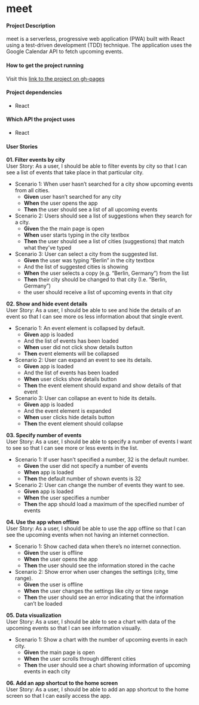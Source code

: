 # meet

#### Project Description
meet is a serverless, progressive web application (PWA) built with React using a test-driven development (TDD) technique. The application uses the Google Calendar API to fetch upcoming events.

#### How to get the project running
Visit this [link to the project on gh-pages](https://molleira.github.io/meet/)

#### Project dependencies
* React

#### Which API the project uses
* React

#### User Stories
**01. Filter events by city**
</br>User Story: As a user, I should be able to filter events by city so that I can see a list of events that take place in that particular city.
* Scenario 1: When user hasn’t searched for a city show upcoming events from all cities.
  * **Given** user hasn’t searched for any city
  * **When** the user opens the app
  * **Then** the user should see a list of all upcoming events
* Scenario 2: Users should see a list of suggestions when they search for a city.
  * **Given** the the main page is open
  * **When** user starts typing in the city textbox
  * **Then** the user should see a list of cities (suggestions) that match what they’ve typed
* Scenario 3: User can select a city from the suggested list.
  * **Given** the user was typing “Berlin” in the city textbox
  * And the list of suggested cities is showing
  * **When** the user selects a copy (e.g. “Berlin, Germany”) from the list
  * **Then** their city should be changed to that city (I.e. “Berlin, Germany”)
  * the user should receive a list of upcoming events in that city

**02. Show and hide event details**
</br>User Story: As a user, I should be able to see and hide the details of an event so that I can see more os less information about that single event.
* Scenario 1: An event element is collapsed by default.
  * **Given** app is loaded
  * And the list of events has been loaded
  * **When** user did not click show details button
  * **Then** event elements will be collapsed
* Scenario 2: User can expand an event to see its details.
  * **Given** app is loaded
  * And the list of events has been loaded
  * **When** user clicks show details button
  * **Then** the event element should expand and show details of that event
* Scenario 3: User can collapse an event to hide its details.
  * **Given** app is loaded
  * And the event element is expanded
  * **When** user clicks hide details button
  * **Then** the event element should collapse

**03. Specify number of events**
</br>User Story: As a user, I should be able to specify a number of events I want to see so that I can see more or less events in the list.
* Scenario 1: If user hasn’t specified a number, 32 is the default number.
  * **Given** the user did not specify a number of events
  * **When** app is loaded
  * **Then** the default number of shown events is 32
* Scenario 2: User can change the number of events they want to see.
  * **Given** app is loaded
  * **When** the user specifies a number
  * **Then** the app should load a maximum of the specified number of events

**04. Use the app when offline**
</br>User Story: As a user, I should be able to use the app offline so that I can see the upcoming events when not having an internet connection.
* Scenario 1: Show cached data when there’s no internet connection.
  * **Given** the user is offline
  * **When** the user opens the app
  * **Then** the user should see the information stored in the cache
* Scenario 2: Show error when user changes the settings (city, time range).
  * **Given** the user is offline
  * **When** the user changes the settings like city or time range
  * **Then** the user should see an error indicating that the information can’t be loaded

**05. Data visualization**
</br>User Story: As a user, I should be able to see a chart with data of the upcoming events so that I can see information visually.
* Scenario 1: Show a chart with the number of upcoming events in each city.
  * **Given** the main page is open
  * **When** the user scrolls through different cities
  * **Then** the user should see a chart showing information of upcoming events in each city

**06. Add an app shortcut to the home screen**
</br>User Story: As a user, I should be able to add an app shortcut to the home screen so that I can easily access the app.
